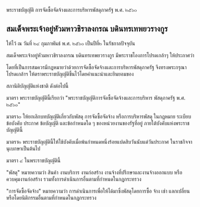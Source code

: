 <!-- image -->

พระราชบัญญัติ การจัดซื้อจัดจ้างและการบริหารพัสดุภาครัฐ พ.ศ. ๒๕๖๐

## สมเด็จพระเจ้าอยู่หัวมหาวชิราลงกรณ บดินทรเทพยวรางกูร

ให้ไว้ ณ วันที่ ๒๔ กุมภาพันธ์ พ.ศ. ๒๕๖๐ เป็นปีที่๒ ในรัชกาลปัจจุบัน

สมเด็จพระเจ้าอยู่หัวมหาวชิราลงกรณ บดินทรเทพยวรางกูร มีพระราชโองการโปรดเกล้าๆ ให้ประกาศว่า

โดยที่เป็นการสมควรมีกฎหมายว่าด้วยการจัดซื้อจัดจ้างและการบริหารพัสดุภาครัฐ จึงทรงพระกรุณาโปรดเกล้าฯ ให้ตราพระราชบัญญัติขึ้นไว้โดยคำแนะนำและยินยอมของ

สภานิติบัญญัติแห่งชาติ ดังต่อไปนี้

มาตรา พระราชบัญญัตินี้เรียกว่า "พระราชบัญญัติการจัดซื้อจัดจ้างและการบริหาร พัสดุภาครัฐ พ.ศ. ๒๕๖๐"

มาตรา๓ ให้ยกเลิกบทบัญญัติเกี่ยวกับพัสดุ การจัดซื้อจัดจ้าง หรือการบริหารพัสดุ ในกฎหมาย ระเบียบ ข้อบังคับ ประกาศ ข้อบัญญัติ และข้อกำหนดใด ๆ ของหน่วยงานของรัฐที่อยู่ ภายใต้บังคับแห่งพระราชบัญญัตินี้

มาตรา๒ พระราชบัญญัตินี้ให้ใช้บังคับเมื่อพ้นกำหนดหนึ่งร้อยแปดสิบวันนับแต่วันประกาศ ในราชกิจจานุเบกษาเป็นต้นไป

มาตรา ๔ ในพระราชบัญญัตินี้

"พัสดุ" หมายความว่า สินค้า งานบริการ งานก่อสร้าง งานจ้างที่ปรึกษาและงานจ้างออกแบบ หรือควบคุมงานก่อสร้าง รวมทั้งการดำเนินการอื่นตามที่กำหนดในกฎกระทรวง

"การจัดซื้อจัดจ้าง" หมายความว่า การดำเนินการเพื่อให้ได้มาซึ่งพัสดุโดยการซื้อ จ้าง เช่า แลกเปลี่ยน หรือโดยนิติกรรมอื่นตามที่กำหนดในกฎกระทรวง